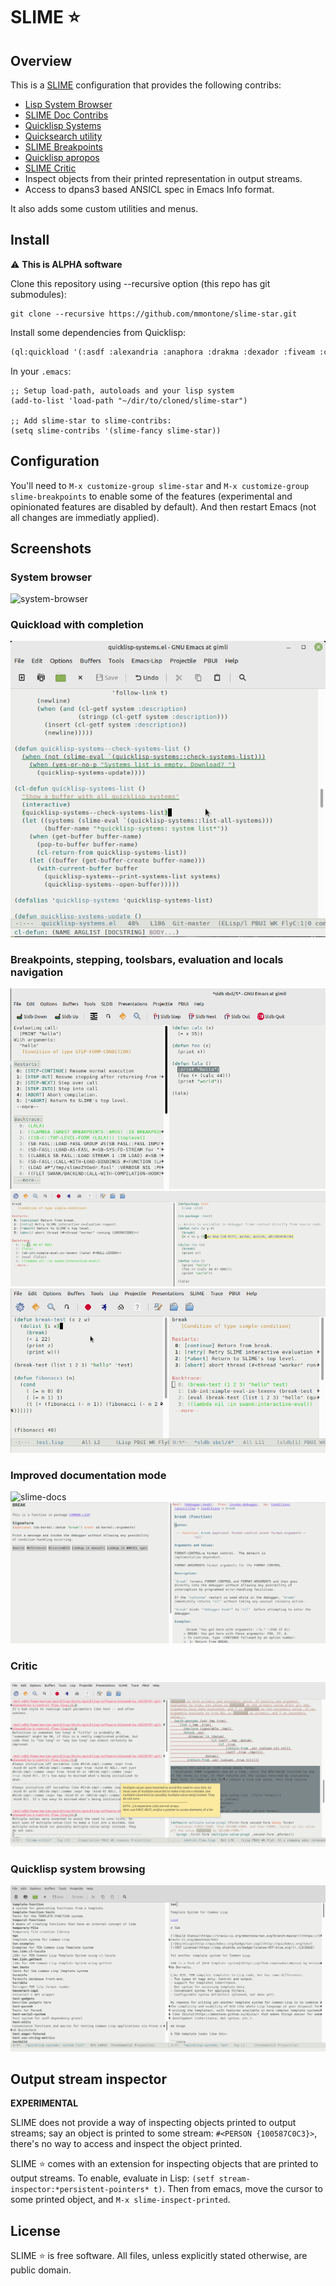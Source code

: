 # SLIME ⭐

Overview
--------

This is a [SLIME](https://slime.common-lisp.dev/) configuration that provides the following contribs:

- [Lisp System Browser](https://github.com/mmontone/lisp-system-browser)
- [SLIME Doc Contribs](https://github.com/mmontone/slime-doc-contribs)
- [Quicklisp Systems](https://github.com/mmontone/quicklisp-systems)
- [Quicksearch utility](https://github.com/tkych/quicksearch)
- [SLIME Breakpoints](https://github.com/mmontone/slime-breakpoints)
- [Quicklisp apropos](https://github.com/mmontone/quicklisp-apropos)
- [SLIME Critic](https://github.com/mmontone/slime-critic)
- Inspect objects from their printed representation in output streams.
- Access to dpans3 based ANSICL spec in Emacs Info format.

It also adds some custom utilities and menus.

Install
-------

⚠️ **This is ALPHA software**

Clone this repository using --recursive option (this repo has git submodules):

```
git clone --recursive https://github.com/mmontone/slime-star.git
```

Install some dependencies from Quicklisp:

```lisp
(ql:quickload '(:asdf :alexandria :anaphora :drakma :dexador :fiveam :closer-mop :iterate :do-urlencode :yason :html-entities :slite :montezuma :chipz :archive :string-case :lisp-critic))
```

In your `.emacs`:

```elisp
;; Setup load-path, autoloads and your lisp system
(add-to-list 'load-path "~/dir/to/cloned/slime-star")

;; Add slime-star to slime-contribs:
(setq slime-contribs '(slime-fancy slime-star))
```

## Configuration

You'll need to `M-x customize-group slime-star` and `M-x customize-group slime-breakpoints` to enable some of the features (experimental and opinionated features are disabled by default). And then restart Emacs (not all changes are immediatly applied).

## Screenshots
### System browser
![system-browser](https://github.com/mmontone/lisp-system-browser/raw/master/lisp-system-browser.png "System browser")
### Quickload with completion
![quickload completion](https://github.com/mmontone/quicklisp-systems/raw/master/completion.gif "Quickload with completion")
### Breakpoints, stepping, toolsbars, evaluation and locals navigation
![toolbars](screenshots/toolbars.png "Stepping using toolbar")
![debugger-context-evaluation](https://github.com/mmontone/slime-breakpoints/raw/master/sldb-source-eval.png "Debugger context evaluation")
![locals navigation from source code](https://github.com/mmontone/slime-breakpoints/blob/master/slime-goto-frame-local.gif)
### Improved documentation mode
![slime-docs](https://github.com/mmontone/slime-doc-contribs/raw/master/slime-help.png "Improved online documentation")
![ansicl-info](screenshots/ansicl-info.png "ANSICL Info")
### Critic
![slime-critic](https://github.com/mmontone/slime-critic/raw/master/screenshot.png "Scan your code for instances of bad Lisp programming practice.")
### Quicklisp system browsing
![quicklisp-systems](https://github.com/mmontone/quicklisp-systems/raw/master/screenshot.png "Quicklisp systems browsing")

## Output stream inspector

**EXPERIMENTAL**

SLIME does not provide a way of inspecting objects printed to output streams; say an object is printed to some stream: `#<PERSON {100587C0C3}>`, there's no way to access and inspect the object printed.

SLIME ⭐ comes with an extension for inspecting objects that are printed to output streams. To enable, evaluate in Lisp: `(setf stream-inspector:*persistent-pointers* t)`. Then from emacs, move the cursor to some printed object, and `M-x slime-inspect-printed`.

License
-------

SLIME :star: is free software. All files, unless explicitly stated otherwise, are public domain.
